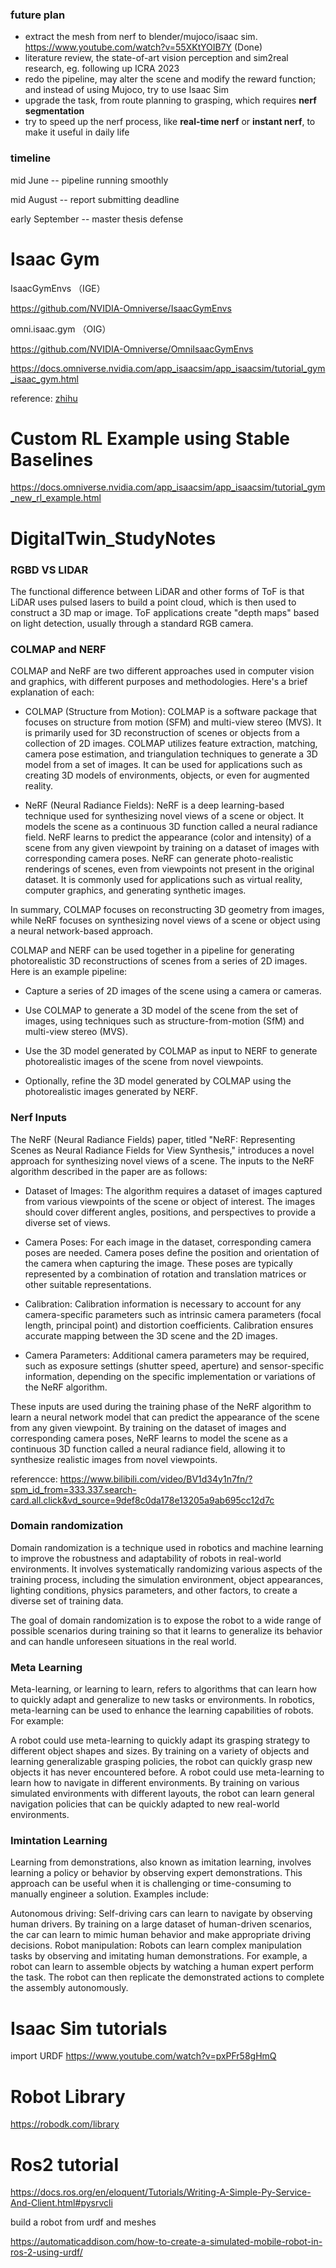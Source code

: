 
### future plan
* extract the mesh from nerf to blender/mujoco/isaac sim. https://www.youtube.com/watch?v=55XKtYOIB7Y (Done)
* literature review, the state-of-art vision perception and sim2real research, eg. following up ICRA 2023
* redo the pipeline, may alter the scene and modify the reward function; and instead of using Mujoco, try to use Isaac Sim
* upgrade the task, from route planning to grasping, which requires **nerf segmentation**
* try to speed up the nerf process, like **real-time nerf** or **instant nerf**, to make it useful in daily life

### timeline
mid June -- pipeline running smoothly

mid August -- report submitting deadline

early September -- master thesis defense


# Isaac Gym

IsaacGymEnvs （IGE）

https://github.com/NVIDIA-Omniverse/IsaacGymEnvs

omni.isaac.gym （OIG）

https://github.com/NVIDIA-Omniverse/OmniIsaacGymEnvs

https://docs.omniverse.nvidia.com/app_isaacsim/app_isaacsim/tutorial_gym_isaac_gym.html

reference: [zhihu](https://www.zhihu.com/search?type=content&q=omni.isaac.gym)

# Custom RL Example using Stable Baselines
https://docs.omniverse.nvidia.com/app_isaacsim/app_isaacsim/tutorial_gym_new_rl_example.html


# DigitalTwin_StudyNotes

### RGBD VS LIDAR
The functional difference between LiDAR and other forms of ToF is that LiDAR uses pulsed lasers to build a point cloud, which is then used to construct a 3D map or image. ToF applications create "depth maps" based on light detection, usually through a standard RGB camera.

### COLMAP and NERF

COLMAP and NeRF are two different approaches used in computer vision and graphics, with different purposes and methodologies. Here's a brief explanation of each:

* COLMAP (Structure from Motion):
COLMAP is a software package that focuses on structure from motion (SFM) and multi-view stereo (MVS). It is primarily used for 3D reconstruction of scenes or objects from a collection of 2D images. COLMAP utilizes feature extraction, matching, camera pose estimation, and triangulation techniques to generate a 3D model from a set of images. It can be used for applications such as creating 3D models of environments, objects, or even for augmented reality.

* NeRF (Neural Radiance Fields):
NeRF is a deep learning-based technique used for synthesizing novel views of a scene or object. It models the scene as a continuous 3D function called a neural radiance field. NeRF learns to predict the appearance (color and intensity) of a scene from any given viewpoint by training on a dataset of images with corresponding camera poses. NeRF can generate photo-realistic renderings of scenes, even from viewpoints not present in the original dataset. It is commonly used for applications such as virtual reality, computer graphics, and generating synthetic images.

In summary, COLMAP focuses on reconstructing 3D geometry from images, while NeRF focuses on synthesizing novel views of a scene or object using a neural network-based approach.

COLMAP and NERF can be used together in a pipeline for generating photorealistic 3D reconstructions of scenes from a series of 2D images. Here is an example pipeline:

* Capture a series of 2D images of the scene using a camera or cameras.

* Use COLMAP to generate a 3D model of the scene from the set of images, using techniques such as structure-from-motion (SfM) and multi-view stereo (MVS).

* Use the 3D model generated by COLMAP as input to NERF to generate photorealistic images of the scene from novel viewpoints.

* Optionally, refine the 3D model generated by COLMAP using the photorealistic images generated by NERF.

###  Nerf Inputs

The NeRF (Neural Radiance Fields) paper, titled "NeRF: Representing Scenes as Neural Radiance Fields for View Synthesis," introduces a novel approach for synthesizing novel views of a scene. The inputs to the NeRF algorithm described in the paper are as follows:

* Dataset of Images:
The algorithm requires a dataset of images captured from various viewpoints of the scene or object of interest. The images should cover different angles, positions, and perspectives to provide a diverse set of views.

* Camera Poses:
For each image in the dataset, corresponding camera poses are needed. Camera poses define the position and orientation of the camera when capturing the image. These poses are typically represented by a combination of rotation and translation matrices or other suitable representations.

* Calibration:
Calibration information is necessary to account for any camera-specific parameters such as intrinsic camera parameters (focal length, principal point) and distortion coefficients. Calibration ensures accurate mapping between the 3D scene and the 2D images.

* Camera Parameters:
Additional camera parameters may be required, such as exposure settings (shutter speed, aperture) and sensor-specific information, depending on the specific implementation or variations of the NeRF algorithm.

These inputs are used during the training phase of the NeRF algorithm to learn a neural network model that can predict the appearance of the scene from any given viewpoint. By training on the dataset of images and corresponding camera poses, NeRF learns to model the scene as a continuous 3D function called a neural radiance field, allowing it to synthesize realistic images from novel viewpoints.

referencce: https://www.bilibili.com/video/BV1d34y1n7fn/?spm_id_from=333.337.search-card.all.click&vd_source=9def8c0da178e13205a9ab695cc12d7c

### Domain randomization
Domain randomization is a technique used in robotics and machine learning to improve the robustness and adaptability of robots in real-world environments. It involves systematically randomizing various aspects of the training process, including the simulation environment, object appearances, lighting conditions, physics parameters, and other factors, to create a diverse set of training data.

The goal of domain randomization is to expose the robot to a wide range of possible scenarios during training so that it learns to generalize its behavior and can handle unforeseen situations in the real world. 

### Meta Learning
Meta-learning, or learning to learn, refers to algorithms that can learn how to quickly adapt and generalize to new tasks or environments. In robotics, meta-learning can be used to enhance the learning capabilities of robots. For example:

A robot could use meta-learning to quickly adapt its grasping strategy to different object shapes and sizes. By training on a variety of objects and learning generalizable grasping policies, the robot can quickly grasp new objects it has never encountered before.
A robot could use meta-learning to learn how to navigate in different environments. By training on various simulated environments with different layouts, the robot can learn general navigation policies that can be quickly adapted to new real-world environments.
### Imintation Learning
Learning from demonstrations, also known as imitation learning, involves learning a policy or behavior by observing expert demonstrations. This approach can be useful when it is challenging or time-consuming to manually engineer a solution. Examples include:

Autonomous driving: Self-driving cars can learn to navigate by observing human drivers. By training on a large dataset of human-driven scenarios, the car can learn to mimic human behavior and make appropriate driving decisions.
Robot manipulation: Robots can learn complex manipulation tasks by observing and imitating human demonstrations. For example, a robot can learn to assemble objects by watching a human expert perform the task. The robot can then replicate the demonstrated actions to complete the assembly autonomously.
# Isaac Sim tutorials
import URDF
https://www.youtube.com/watch?v=pxPFr58gHmQ

# Robot Library
https://robodk.com/library

# Ros2 tutorial
https://docs.ros.org/en/eloquent/Tutorials/Writing-A-Simple-Py-Service-And-Client.html#pysrvcli

build a robot from urdf and meshes

https://automaticaddison.com/how-to-create-a-simulated-mobile-robot-in-ros-2-using-urdf/
